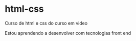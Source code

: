 # html-css
 Curso de html e css do curso em video

Estou aprendendo a desenvolver com tecnologias front end